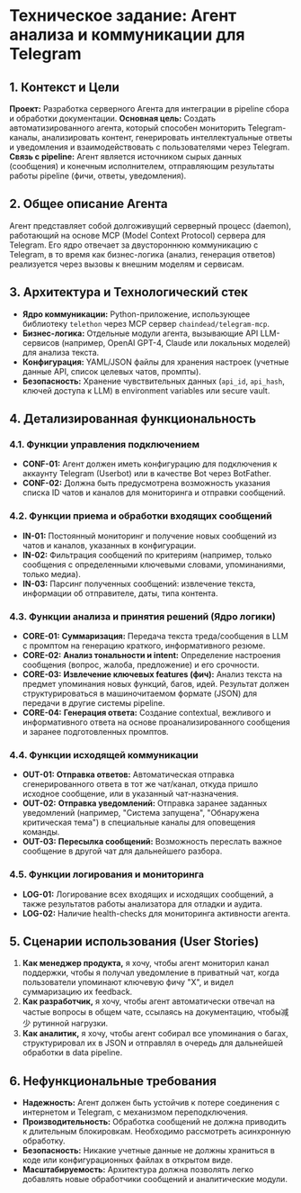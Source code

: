 # Техническое задание: Агент анализа и коммуникации для Telegram

## 1. Контекст и Цели
**Проект:** Разработка серверного Агента для интеграции в pipeline сбора и обработки документации.
**Основная цель:** Создать автоматизированного агента, который способен мониторить Telegram-каналы, анализировать контент, генерировать интеллектуальные ответы и уведомления и взаимодействовать с пользователями через Telegram.
**Связь с pipeline:** Агент является источником сырых данных (сообщения) и конечным исполнителем, отправляющим результаты работы pipeline (фичи, ответы, уведомления).

## 2. Общее описание Агента
Агент представляет собой долгоживущий серверный процесс (daemon), работающий на основе MCP (Model Context Protocol) сервера для Telegram. Его ядро отвечает за двустороннюю коммуникацию с Telegram, в то время как бизнес-логика (анализ, генерация ответов) реализуется через вызовы к внешним моделям и сервисам.

## 3. Архитектура и Технологический стек
*   **Ядро коммуникации:** Python-приложение, использующее библиотеку `telethon` через MCP сервер `chaindead/telegram-mcp`.
*   **Бизнес-логика:** Отдельные модули агента, вызывающие API LLM-сервисов (например, OpenAI GPT-4, Claude или локальных моделей) для анализа текста.
*   **Конфигурация:** YAML/JSON файлы для хранения настроек (учетные данные API, список целевых чатов, промпты).
*   **Безопасность:** Хранение чувствительных данных (`api_id`, `api_hash`, ключей доступа к LLM) в environment variables или secure vault.

## 4. Детализированная функциональность

### 4.1. Функции управления подключением
*   **CONF-01:** Агент должен иметь конфигурацию для подключения к аккаунту Telegram (Userbot) или в качестве Bot через BotFather.
*   **CONF-02:** Должна быть предусмотрена возможность указания списка ID чатов и каналов для мониторинга и отправки сообщений.

### 4.2. Функции приема и обработки входящих сообщений
*   **IN-01:** Постоянный мониторинг и получение новых сообщений из чатов и каналов, указанных в конфигурации.
*   **IN-02:** Фильтрация сообщений по критериям (например, только сообщения с определенными ключевыми словами, упоминаниями, только медиа).
*   **IN-03:** Парсинг полученных сообщений: извлечение текста, информации об отправителе, даты, типа контента.

### 4.3. Функции анализа и принятия решений (Ядро логики)
*   **CORE-01:** **Суммаризация:** Передача текста треда/сообщения в LLM с промптом на генерацию краткого, информативного резюме.
*   **CORE-02:** **Анализ тональности и intent:** Определение настроения сообщения (вопрос, жалоба, предложение) и его срочности.
*   **CORE-03:** **Извлечение ключевых features (фич):** Анализ текста на предмет упоминания новых функций, багов, идей. Результат должен структурироваться в машиночитаемом формате (JSON) для передачи в другие системы pipeline.
*   **CORE-04:** **Генерация ответа:** Создание contextual, вежливого и информативного ответа на основе проанализированного сообщения и заранее подготовленных промптов.

### 4.4. Функции исходящей коммуникации
*   **OUT-01:** **Отправка ответов:** Автоматическая отправка сгенерированного ответа в тот же чат/канал, откуда пришло исходное сообщение, или в указанный чат-назначения.
*   **OUT-02:** **Отправка уведомлений:** Отправка заранее заданных уведомлений (например, "Система запущена", "Обнаружена критическая тема") в специальные каналы для оповещения команды.
*   **OUT-03:** **Пересылка сообщений:** Возможность переслать важное сообщение в другой чат для дальнейшего разбора.

### 4.5. Функции логирования и мониторинга
*   **LOG-01:** Логирование всех входящих и исходящих сообщений, а также результатов работы анализатора для отладки и аудита.
*   **LOG-02:** Наличие health-checks для мониторинга активности агента.

## 5. Сценарии использования (User Stories)
1.  **Как менеджер продукта,** я хочу, чтобы агент мониторил канал поддержки, чтобы я получал уведомление в приватный чат, когда пользователи упоминают ключевую фичу "X", и видел суммаризацию их feedback.
2.  **Как разработчик,** я хочу, чтобы агент автоматически отвечал на частые вопросы в общем чате, ссылаясь на документацию, чтобы减少 рутинной нагрузки.
3.  **Как аналитик,** я хочу, чтобы агент собирал все упоминания о багах, структурировал их в JSON и отправлял в очередь для дальнейшей обработки в data pipeline.

## 6. Нефункциональные требования
*   **Надежность:** Агент должен быть устойчив к потере соединения с интернетом и Telegram, с механизмом переподключения.
*   **Производительность:** Обработка сообщений не должна приводить к длительным блокировкам. Необходимо рассмотреть асинхронную обработку.
*   **Безопасность:** Никакие учетные данные не должны храниться в коде или конфигурационных файлах в открытом виде.
*   **Масштабируемость:** Архитектура должна позволять легко добавлять новые обработчики сообщений и аналитические модули.